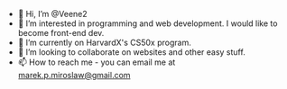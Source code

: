 - 👋 Hi, I’m @Veene2
- 👀 I’m interested in programming and web development. I would like to become front-end dev. 
- 🌱 I’m currently on HarvardX's CS50x program.
- 💞️ I’m looking to collaborate on websites and other easy stuff.
- 📫 How to reach me - you can email me at marek.p.miroslaw@gmail.com

<!---
Veene2/Veene2 is a ✨ special ✨ repository because its `README.md` (this file) appears on your GitHub profile.
You can click the Preview link to take a look at your changes.
--->
